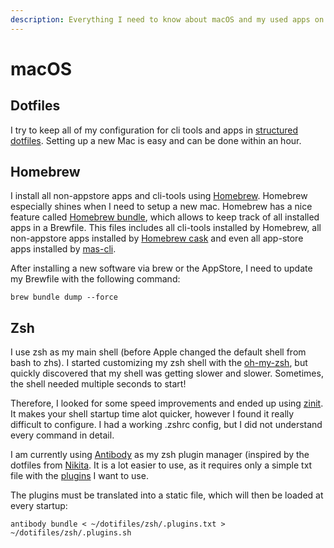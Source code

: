 ```yaml
---
description: Everything I need to know about macOS and my used apps on this platform.
---
```


# macOS

## Dotfiles

I try to keep all of my configuration for cli tools and apps in [structured dotfiles](https://github.com/tribunex/dotfiles). Setting up a new Mac is easy and can be done within an hour.

## Homebrew

I install all non-appstore apps and cli-tools using [Homebrew](https://brew.sh). Homebrew especially shines when I need to setup a new mac. Homebrew has a nice feature called [Homebrew bundle](https://github.com/Homebrew/homebrew-bundle), which allows to keep track of all installed apps in a Brewfile. This files includes all cli-tools installed by Homebrew, all non-appstore apps installed by [Homebrew cask](https://github.com/Homebrew/homebrew-cask) and even all app-store apps installed by [mas-cli](https://github.com/mas-cli/mas).

After installing a new software via brew or the AppStore, I need to update my Brewfile with the following command:

    brew bundle dump --force

## Zsh

I use zsh as my main shell (before Apple changed the default shell from bash to zhs). I started customizing my zsh shell with the [oh-my-zsh](https://github.com/ohmyzsh/ohmyzsh), but quickly discovered that my shell was getting slower and slower. Sometimes, the shell needed multiple seconds to start!

Therefore, I looked for some speed improvements and ended up using [zinit](https://github.com/zdharma/zinit). It makes your shell startup time alot quicker, however I found it really difficult to configure. I had a working .zshrc config, but I did not understand every command in detail.

I am currently using [Antibody](https://github.com/getantibody/antibody) as my zsh plugin manager (inspired by the dotfiles from [Nikita](https://github.com/nikitavoloboev/dotfiles). It is a lot easier to use, as it requires only a simple txt file with the [plugins](https://github.com/TribuneX/dotfiles/blob/master/zsh/.plugins.txt) I want to use.

The plugins must be translated into a static file, which will then be loaded at every startup:

    antibody bundle < ~/dotifiles/zsh/.plugins.txt > ~/dotifiles/zsh/.plugins.sh

 

